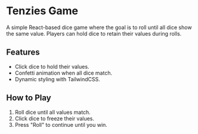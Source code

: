 # Tenzies Game

A simple React-based dice game where the goal is to roll until all dice show the same value. Players can hold dice to retain their values during rolls.

## Features

- Click dice to hold their values.
- Confetti animation when all dice match.
- Dynamic styling with TailwindCSS.

## How to Play

1. Roll dice until all values match.
2. Click dice to freeze their values.
3. Press "Roll" to continue until you win.

